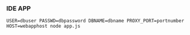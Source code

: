 ### IDE APP

```ssh
USER=dbuser PASSWD=dbpassword DBNAME=dbname PROXY_PORT=portnumber HOST=webapphost node app.js
```
